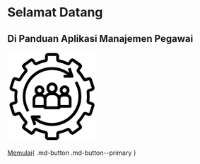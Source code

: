 # Selamat Datang

## Di Panduan Aplikasi Manajemen  Pegawai

<img src="images/system.png" width= 40%>

[Memulai](01.md){ .md-button .md-button--primary }